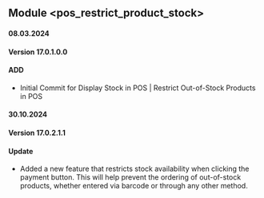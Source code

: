 ## Module <pos_restrict_product_stock>

#### 08.03.2024
#### Version 17.0.1.0.0
#### ADD
- Initial Commit for Display Stock in POS | Restrict Out-of-Stock Products in POS

#### 30.10.2024
#### Version 17.0.2.1.1
#### Update
- Added a new feature that restricts stock availability when clicking the payment button. 
This will help prevent the ordering of out-of-stock products, whether entered via barcode or through any other method.
